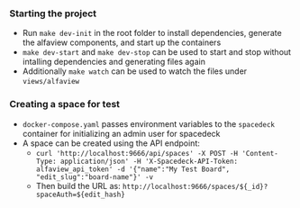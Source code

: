 ### Starting the project

- Run `make dev-init` in the root folder to install dependencies, generate the alfaview components, and start up the containers
- `make dev-start` and `make dev-stop` can be used to start and stop without intalling dependencies and generating files again
- Additionally `make watch` can be used to watch the files under `views/alfaview`


### Creating a space for test

- `docker-compose.yaml` passes environment variables to the `spacedeck` container for initializing an admin user for spacedeck
- A space can be created using the API endpoint: 
    - `curl 'http://localhost:9666/api/spaces' -X POST -H 'Content-Type: application/json' -H 'X-Spacedeck-API-Token: alfaview_api_token' -d '{"name":"My Test Board", "edit_slug":"board-name"}' -v`
    - Then build the URL as: `http://localhost:9666/spaces/${_id}?spaceAuth=${edit_hash}`
